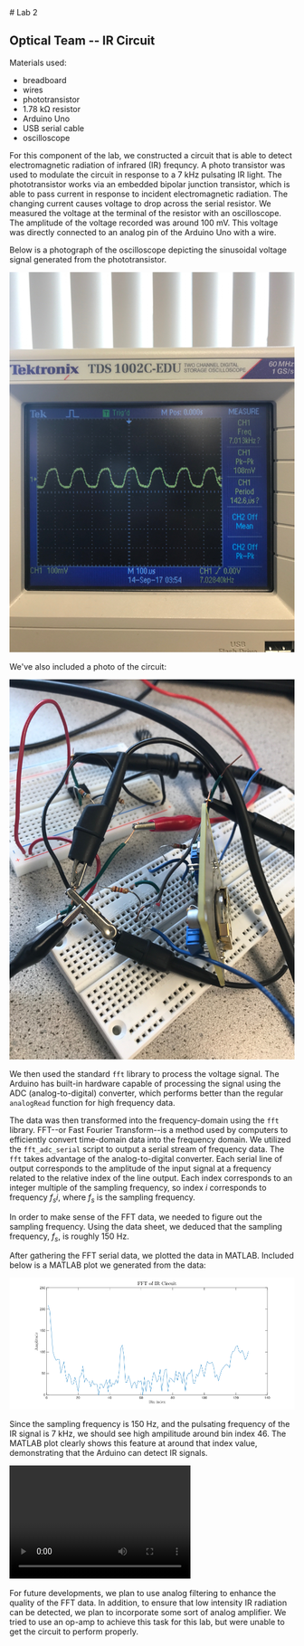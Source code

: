 <meta http-equiv="X-UA-Compatible" content="IE=Edge,chrome=1">
# Lab 2

## Optical Team -- IR Circuit

Materials used:

- breadboard
- wires
- phototransistor
- 1.78 kΩ resistor
- Arduino Uno
- USB serial cable
- oscilloscope

For this component of the lab, we constructed a circuit that is able to detect electromagnetic radiation of infrared (IR) frequncy. A photo transistor was used to modulate the circuit in response to a 7 kHz pulsating IR light. The phototransistor works via an embedded bipolar junction transistor, which is able to pass current in response to incident electromagnetic radiation. The changing current causes voltage to drop across the serial resistor. We measured the voltage at the terminal of the resistor with an oscilloscope. The amplitude of the voltage recorded was around 100 mV. This voltage was directly connected to an analog pin of the Arduino Uno with a wire.

Below is a photograph of the oscilloscope depicting the sinusoidal voltage signal generated from the phototransistor. 

![](./resources/lab2irscope.jpg)

We've also included a photo of the circuit:

![](./resources/lab2ircircuit.jpg)


We then used the standard `fft` library to process the voltage signal. The Arduino has built-in hardware capable of processing the signal using the ADC (analog-to-digital) converter, which performs better than the regular `analogRead` function for high frequency data.

The data was then transformed into the frequency-domain using the `fft` library. FFT--or Fast Fourier Transform--is a method used by computers to efficiently convert time-domain data into the frequency domain. We utilized the `fft_adc_serial` script to output a serial stream of frequency data. The `fft` takes advantage of the analog-to-digital converter. Each serial line of output corresponds to the amplitude of the input signal at a frequency related to the relative index of the line output. Each index corresponds to an integer multiple of the sampling frequency, so index *i* corresponds to frequency *f<sub>s</sub>i*, where *f<sub>s</sub>* is the sampling frequency. 

In order to make sense of the FFT data, we needed to figure out the sampling frequency. Using the data sheet, we deduced that the sampling frequency, *f<sub>s</sub>*, is roughly 150 Hz. 

After gathering the FFT serial data, we plotted the data in MATLAB. Included below is a MATLAB plot we generated from the data:

![](./resources/fftir.png)

Since the sampling frequency is 150 Hz, and the pulsating frequency of the IR signal is  7 kHz, we should see high ampilitude around bin index 46. The MATLAB plot clearly shows this feature at around that index value, demonstrating that the Arduino can detect IR signals.

<video src="ECE-3400-Team-1/resources/IMG_0198.mp4" width="320" height="200" controls preload></video>

For future developments, we plan to use analog filtering to enhance the quality of the FFT data. In addition, to ensure that low intensity IR radiation can be detected, we plan to incorporate some sort of analog amplifier. We tried to use an op-amp to achieve this task for this lab, but were unable to get the circuit to perform properly. 

